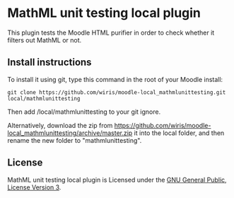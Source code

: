 # MathML unit testing local plugin

This plugin tests the Moodle HTML purifier in order to check whether it filters out MathML or not.

## Install instructions

To install it using git, type this command in the root of your Moodle install:
```
git clone https://github.com/wiris/moodle-local_mathmlunittesting.git local/mathmlunittesting
```
Then add /local/mathmlunittesting to your git ignore.

Alternatively, download the zip from <https://github.com/wiris/moodle-local_mathmlunittesting/archive/master.zip> it into the local  folder, and then rename the new folder to "mathmlunittesting".


## License


MathML unit testing local plugin is Licensed under the [GNU General Public, License Version 3](https://www.gnu.org/licenses/gpl-3.0.en.html).
